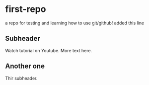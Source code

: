# first-repo
a repo for testing and learning how to use git/github!
added this line 


## Subheader
Watch tutorial on Youtube. More text here.

## Another one

Thir subheader.